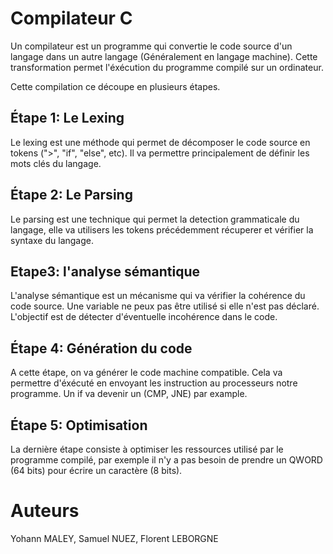 # Compilateur C

Un compilateur est un programme qui convertie le code source d'un langage dans un autre langage (Généralement en langage machine). Cette transformation permet l'éxécution du programme compilé sur un ordinateur.

Cette compilation ce découpe en plusieurs étapes. 

## Étape 1: Le Lexing
Le lexing est une méthode qui permet de décomposer le code source en tokens (">", "if", "else", etc). Il va permettre principalement de définir les mots clés du langage.


## Étape 2: Le Parsing
Le parsing est une technique qui permet la detection grammaticale du langage, elle va utilisers les tokens précédemment récuperer et vérifier la syntaxe du langage.


## Etape3: l'analyse sémantique

L'analyse sémantique est un mécanisme qui va vérifier la cohérence du code source. Une variable ne peux pas être utilisé si elle n'est pas déclaré. L'objectif est de détecter d'éventuelle incohérence dans le code.

## Étape 4: Génération du code

A cette étape, on va générer le code machine compatible. Cela va permettre d'éxécuté en envoyant les instruction au processeurs notre programme. Un if va devenir un (CMP, JNE) par example.

## Étape 5: Optimisation
La dernière étape consiste à optimiser les ressources utilisé par le programme compilé, par exemple il n'y a pas besoin de prendre un QWORD (64 bits)  pour écrire un caractère (8 bits).

# Auteurs
Yohann MALEY, Samuel NUEZ, Florent LEBORGNE
